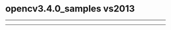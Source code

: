 #  opencv3.4.0_samples  	vs2013

***************************************************************************

***************************************************************************

